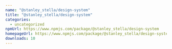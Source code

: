```yaml
---
name: "@stanley_stella/design-system"
title: "@stanley_stella/design-system"
categories:
  - uncategorized
npmUrl: https://www.npmjs.com/package/@stanley_stella/design-system
homepageUrl: https://www.npmjs.com/package/@stanley_stella/design-system
downloads: 10
---
```

